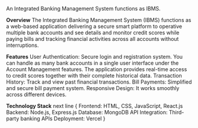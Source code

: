 An Integrated Banking Management System functions as IBMS.

**Overview**
The Integrated Banking Management System (IBMS) functions as a web-based application delivering a secure smart platform to operative multiple bank accounts and see details and monitor credit scores while paying bills and tracking financial activities across all accounts without interruptions.

**Features**
User Authentication: Secure login and registration system.
You can handle as many bank accounts in a single user interface under the Account Management features.
The application provides real-time access to credit scores together with their complete historical data.
Transaction History: Track and view past financial transactions.
Bill Payments: Simplified and secure bill payment system.
Responsive Design: It works smoothly across different devices.

**Technology Stack**
next line
{
Frontend: HTML, CSS, JavaScript, React.js
Backend: Node.js, Express.js
Database: MongoDB
API Integration: Third-party banking APIs
Deployment: Vercel
}
